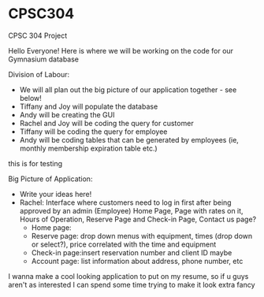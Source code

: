 # CPSC304
CPSC 304 Project

Hello Everyone!
Here is where we will be working on the code for our Gymnasium database

Division of Labour:
  - We will all plan out the big picture of our application together - see below!
  - Tiffany and Joy will populate the database
  - Andy will be creating the GUI
  - Rachel and Joy will be coding the query for customer
  - Tiffany will be coding the query for employee
  - Andy will be coding tables that can be generated by employees (ie, monthly membership expiration table etc.)


this is for testing

Big Picture of Application:
- Write your ideas here!
- Rachel:
Interface where customers need to log in first after being approved by an admin (Employee)
Home Page, Page with rates on it, Hours of Operation, Reserve Page and Check-in Page, Contact us page?
  - Home page:
  - Reserve page: drop down menus with equipment, times (drop down or select?), price correlated with the time and equipment
  - Check-in page:insert reservation number and client ID maybe
  - Account page: list information about address, phone number, etc
  
  
I wanna make a cool looking application to put on my resume, so if u guys aren't as interested I can spend some time trying to make it look 
extra fancy
